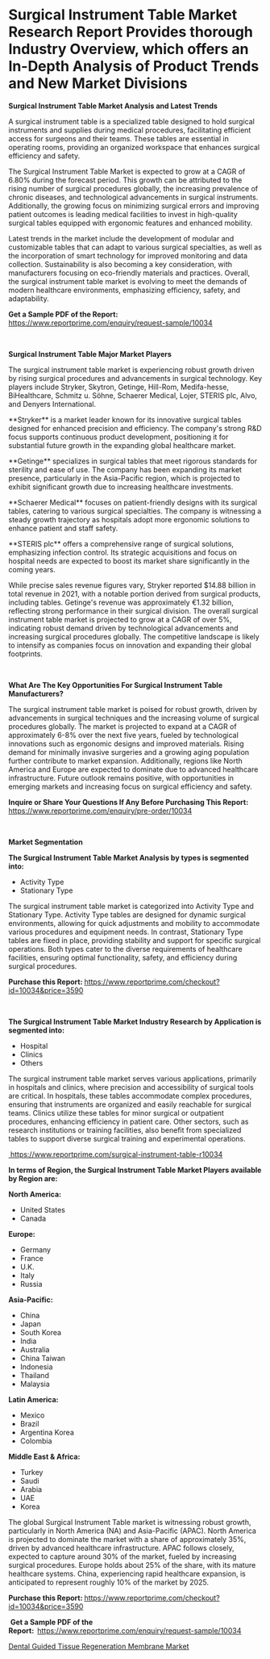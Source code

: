 <p><h1>Surgical Instrument Table Market Research Report Provides thorough Industry Overview, which offers an In-Depth Analysis of Product Trends and New Market Divisions</h1></p><p><strong>Surgical Instrument Table Market Analysis and Latest Trends</strong></p>
<p><p>A surgical instrument table is a specialized table designed to hold surgical instruments and supplies during medical procedures, facilitating efficient access for surgeons and their teams. These tables are essential in operating rooms, providing an organized workspace that enhances surgical efficiency and safety. </p><p>The Surgical Instrument Table Market is expected to grow at a CAGR of 6.80% during the forecast period. This growth can be attributed to the rising number of surgical procedures globally, the increasing prevalence of chronic diseases, and technological advancements in surgical instruments. Additionally, the growing focus on minimizing surgical errors and improving patient outcomes is leading medical facilities to invest in high-quality surgical tables equipped with ergonomic features and enhanced mobility.</p><p>Latest trends in the market include the development of modular and customizable tables that can adapt to various surgical specialties, as well as the incorporation of smart technology for improved monitoring and data collection. Sustainability is also becoming a key consideration, with manufacturers focusing on eco-friendly materials and practices. Overall, the surgical instrument table market is evolving to meet the demands of modern healthcare environments, emphasizing efficiency, safety, and adaptability.</p></p>
<p><strong>Get a Sample PDF of the Report:&nbsp;</strong> <a href="https://www.reportprime.com/enquiry/request-sample/10034?utm_campaign=3042&utm_medium=2&utm_source=Github&utm_content=ia&utm_term=20032025&utm_id=surgical-instrument-table">https://www.reportprime.com/enquiry/request-sample/10034</a></p>
<p>&nbsp;</p>
<p><strong>Surgical Instrument Table Major Market Players</strong></p>
<p><p>The surgical instrument table market is experiencing robust growth driven by rising surgical procedures and advancements in surgical technology. Key players include Stryker, Skytron, Getinge, Hill-Rom, Medifa-hesse, BiHealthcare, Schmitz u. Söhne, Schaerer Medical, Lojer, STERIS plc, Alvo, and Denyers International.</p><p>**Stryker** is a market leader known for its innovative surgical tables designed for enhanced precision and efficiency. The company's strong R&D focus supports continuous product development, positioning it for substantial future growth in the expanding global healthcare market.</p><p>**Getinge** specializes in surgical tables that meet rigorous standards for sterility and ease of use. The company has been expanding its market presence, particularly in the Asia-Pacific region, which is projected to exhibit significant growth due to increasing healthcare investments.</p><p>**Schaerer Medical** focuses on patient-friendly designs with its surgical tables, catering to various surgical specialties. The company is witnessing a steady growth trajectory as hospitals adopt more ergonomic solutions to enhance patient and staff safety.</p><p>**STERIS plc** offers a comprehensive range of surgical solutions, emphasizing infection control. Its strategic acquisitions and focus on hospital needs are expected to boost its market share significantly in the coming years.</p><p>While precise sales revenue figures vary, Stryker reported $14.88 billion in total revenue in 2021, with a notable portion derived from surgical products, including tables. Getinge's revenue was approximately €1.32 billion, reflecting strong performance in their surgical division. The overall surgical instrument table market is projected to grow at a CAGR of over 5%, indicating robust demand driven by technological advancements and increasing surgical procedures globally. The competitive landscape is likely to intensify as companies focus on innovation and expanding their global footprints.</p></p>
<p>&nbsp;</p>
<p><strong>What Are The Key Opportunities For Surgical Instrument Table Manufacturers?</strong></p>
<p><p>The surgical instrument table market is poised for robust growth, driven by advancements in surgical techniques and the increasing volume of surgical procedures globally. The market is projected to expand at a CAGR of approximately 6-8% over the next five years, fueled by technological innovations such as ergonomic designs and improved materials. Rising demand for minimally invasive surgeries and a growing aging population further contribute to market expansion. Additionally, regions like North America and Europe are expected to dominate due to advanced healthcare infrastructure. Future outlook remains positive, with opportunities in emerging markets and increasing focus on surgical efficiency and safety.</p></p>
<p><strong>Inquire or Share Your Questions If Any Before Purchasing This Report:</strong> <a href="https://www.reportprime.com/enquiry/pre-order/10034?utm_campaign=3042&utm_medium=2&utm_source=Github&utm_content=ia&utm_term=20032025&utm_id=surgical-instrument-table">https://www.reportprime.com/enquiry/pre-order/10034</a></p>
<p>&nbsp;</p>
<p><strong>Market Segmentation</strong></p>
<p><strong>The Surgical Instrument Table Market Analysis by types is segmented into:</strong></p>
<p><ul><li>Activity Type</li><li>Stationary Type</li></ul></p>
<p><p>The surgical instrument table market is categorized into Activity Type and Stationary Type. Activity Type tables are designed for dynamic surgical environments, allowing for quick adjustments and mobility to accommodate various procedures and equipment needs. In contrast, Stationary Type tables are fixed in place, providing stability and support for specific surgical operations. Both types cater to the diverse requirements of healthcare facilities, ensuring optimal functionality, safety, and efficiency during surgical procedures.</p></p>
<p><strong>Purchase this Report:&nbsp;</strong><a href="https://www.reportprime.com/checkout?id=10034&price=3590&utm_campaign=3042&utm_medium=2&utm_source=Github&utm_content=ia&utm_term=20032025&utm_id=surgical-instrument-table">https://www.reportprime.com/checkout?id=10034&price=3590</a></p>
<p>&nbsp;</p>
<p><strong>The Surgical Instrument Table Market Industry Research by Application is segmented into:</strong></p>
<p><ul><li>Hospital</li><li>Clinics</li><li>Others</li></ul></p>
<p><p>The surgical instrument table market serves various applications, primarily in hospitals and clinics, where precision and accessibility of surgical tools are critical. In hospitals, these tables accommodate complex procedures, ensuring that instruments are organized and easily reachable for surgical teams. Clinics utilize these tables for minor surgical or outpatient procedures, enhancing efficiency in patient care. Other sectors, such as research institutions or training facilities, also benefit from specialized tables to support diverse surgical training and experimental operations.</p></p>
<p><a href="https://www.reportprime.com/surgical-instrument-table-r10034?utm_campaign=3042&utm_medium=2&utm_source=Github&utm_content=ia&utm_term=20032025&utm_id=surgical-instrument-table">&nbsp;https://www.reportprime.com/surgical-instrument-table-r10034</a></p>
<p><strong>In terms of Region, the Surgical Instrument Table Market Players available by Region are:</strong></p>
<p>
    <p> <strong> North America: </strong>
        <ul>
            <li>United States</li>
            <li>Canada</li>
        </ul>
        </p> 
    <p> <strong> Europe: </strong>
        <ul>
            <li>Germany</li>
            <li>France</li>
            <li>U.K.</li>
            <li>Italy</li>
            <li>Russia</li>
        </ul>
        </p> 
    <p> <strong> Asia-Pacific: </strong>
        <ul>
            <li>China</li>
            <li>Japan</li>
            <li>South Korea</li>
            <li>India</li>
            <li>Australia</li>
            <li>China Taiwan</li>
            <li>Indonesia</li>
            <li>Thailand</li>
            <li>Malaysia</li>
        </ul>
        </p> 
    <p> <strong> Latin America: </strong>
        <ul>
            <li>Mexico</li>
            <li>Brazil</li>
            <li>Argentina Korea</li>
            <li>Colombia</li>
        </ul>
        </p> 
    <p> <strong> Middle East & Africa: </strong>
        <ul>
            <li>Turkey</li>
            <li>Saudi</li>
            <li>Arabia</li>
            <li>UAE</li>
            <li>Korea</li>
        </ul>
    </p>
    </p>
<p><p>The global Surgical Instrument Table market is witnessing robust growth, particularly in North America (NA) and Asia-Pacific (APAC). North America is projected to dominate the market with a share of approximately 35%, driven by advanced healthcare infrastructure. APAC follows closely, expected to capture around 30% of the market, fueled by increasing surgical procedures. Europe holds about 25% of the share, with its mature healthcare systems. China, experiencing rapid healthcare expansion, is anticipated to represent roughly 10% of the market by 2025.</p></p>
<p><strong>Purchase this Report: </strong><a href="https://www.reportprime.com/checkout?id=10034&price=3590&utm_campaign=3042&utm_medium=2&utm_source=Github&utm_content=ia&utm_term=20032025&utm_id=surgical-instrument-table">https://www.reportprime.com/checkout?id=10034&price=3590</a></p>
<p>&nbsp;<strong>Get a Sample PDF of the Report:&nbsp;&nbsp;</strong><a href="https://www.reportprime.com/enquiry/request-sample/10034?utm_campaign=3042&utm_medium=2&utm_source=Github&utm_content=ia&utm_term=20032025&utm_id=surgical-instrument-table">https://www.reportprime.com/enquiry/request-sample/10034</a></p>
<p><strong></strong></p>
<p><p><a href="https://github.com/djarixneoza/Market-Research-Report-List-1/blob/main/dental-guided-tissue-regeneration-membrane-market.md?utm_campaign=3042&utm_medium=2&utm_source=Github&utm_content=ia&utm_term=20032025&utm_id=surgical-instrument-table">Dental Guided Tissue Regeneration Membrane Market</a></p></p>